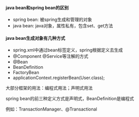 #### java bean和spring bean的区别
* spring bean: 被spring生成和管理的对象
* java bean: java对象，属性私有，包含set、get方法

#### java bean生成对象有几种方式
* spring.xml中通过bean标签定义，spring根据定义去生成
* @Component @Service等注解的方式
* @Bean
* BeanDefinition
* FactoryBean
* applicationContext.registerBean(User.class);

大部分框架的用法：编程式用法；声明式用法

spring bean的前三种定义方式是声明式，BeanDefinition是编程式

例如：TransactionManager、@Transactional
